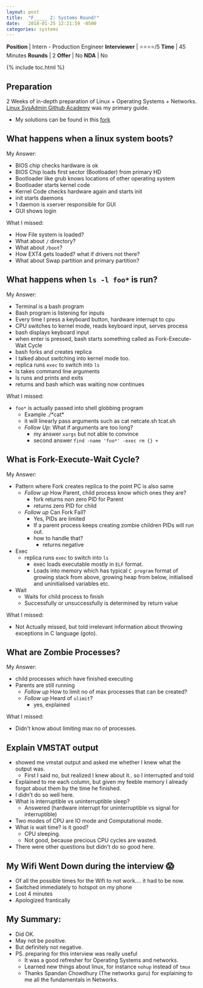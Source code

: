 ```yaml
---
layout: post
title:  "F_____ 2: Systems Round!"
date:   2018-01-25 12:21:59 -0500
categories: systems
---
```


**Position** | Intern - Production Engineer
**Interviewer** | :star::star::star::star:/5
**Time** | 45 Minutes
**Rounds** | 2
**Offer**  | No
**NDA** | No

{% include toc.html %}
## Preparation
2 Weeks of in-depth preparation of Linux +  Operating Systems + Networks.
[Linux SysAdmin Github Academy](https://github.com/chassing/linux-sysadmin-interview-questions)  was my primary guide.
 - My solutions can be found in this [fork](https://github.com/HotSushi/linux-sysadmin-interview-questions)

## What happens when a linux system boots?
My Answer:
  - BIOS chip checks hardware is ok
  - BIOS Chip loads first sector (Bootloader) from primary HD
  - Bootloader like grub knows locations of other operating system
  - Bootloader starts kernel code
  - Kernel Code checks hardware again and starts init
  - init starts daemons
  - 1 daemon is xserver responsible for GUI
  - GUI shows login

What I missed:
  - How File system is loaded?
  - What about `/`  directory?
  - What about `/boot`?
  - How EXT4 gets loaded? what if drivers not there?
  - What about Swap partition and primary partition?

## What happens when `ls -l foo*` is run?
My Answer:
  - Terminal is a bash program
  - Bash program is listening for inputs
  - Every time I press a keyboard button, hardware interrupt to cpu
  - CPU switches to kernel mode, reads keyboard input, serves process
  - bash displays keyboard input
  - when enter is pressed, bash starts something called as Fork-Execute-Wait Cycle
  - bash forks and creates replica
  - I talked about switching into kernel mode too.
  - replica runs `exec` to switch into `ls`
  - ls takes command line arguments
  - ls runs and prints and exits
  - returns and bash which was waiting now continues

What I missed:
  - `foo*` is actually passed into shell globbing program
    - Example ./\*cat\*
    - it will linearly pass arguments such as cat netcate.sh tcat.sh
    - *Follow Up*: What if arguments are too long?
      - my answer `xargs` but not able to convince
      - second answer `find -name 'foo*' -exec rm {} +`


## What is Fork-Execute-Wait Cycle?
My Answer:
  - Pattern where Fork creates replica to the point PC is also same
    - *Follow up* How Parent, child process know which ones they are?
      - fork returns non zero PID for Parent
      - returns zero PID for child
    - *Follow up* Can Fork Fail?
      - Yes, PIDs are limited
      - If a parent process keeps creating zombie children PIDs will run out.
      - how to handle that?
        - returns negative
  - Exec
    - replica runs `exec` to switch into `ls`
      - exec loads executable mostly in `ELF` format.
      - Loads into memory which has typical `C program` format of growing stack from above, growing heap from below, initialised and uninitialised variables etc.
  - Wait
    - Waits for child process to finish
    - Successfully or unsuccessfully is determined by return value

What I missed:
  - Not Actually missed, but told irrelevant information about throwing exceptions in C language (goto).

## What are Zombie Processes?
My Answer:
  - child processes which have finished executing
  - Parents are still running
    - *Follow up* How to limit no of max processes that can be created?
    - *Follow up* Heard of `ulimit`?
      - yes, explained

What I missed:
  - Didn't know about limiting max no of processes.


## Explain VMSTAT output
  - showed me vmstat output and asked me whether I knew what the output was.
    - First I said no, but realized I knew about it.. so I interrupted and told
  -  Explained to me each column, but given my feeble memory I already forgot about them by the time he finished.
  - I didn't do so well here.
  - What is interruptible vs uninterruptible sleep?
    - Answered (hardware interrupt for uninterruptible vs signal for interruptible)
  - Two modes of CPU are IO mode and Computational mode.
  - What is wait time? is it good?
    - CPU sleeping.
    - Not good, because precious CPU cycles are wasted.
  - There were other questions but didn't do so good here.

## My Wifi Went Down during the interview :scream:
 - Of all the possible times for the Wifi to not work.... it had to be now.
 - Switched immediately to hotspot on my phone
 - Lost 4 minutes
 - Apologized frantically

## My Summary:
- Did OK.
- May not be positive.
- But definitely not negative.
- PS. preparing for this interview was really useful
  - It was a good refresher for Operating Systems and networks.
  - Learned new things about linux, for instance `nohup` instead of `tmux`
  - Thanks Spandan Chowdhury (The networks guru) for explaining to me all the fundamentals in Networks.
